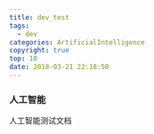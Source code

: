 ```yaml
---
title: dev_test
tags:
  - dev
categories: ArtificialIntelligence
copyright: true
top: 10
date: 2018-03-21 22:18:50
---
```


### 人工智能

人工智能测试文档